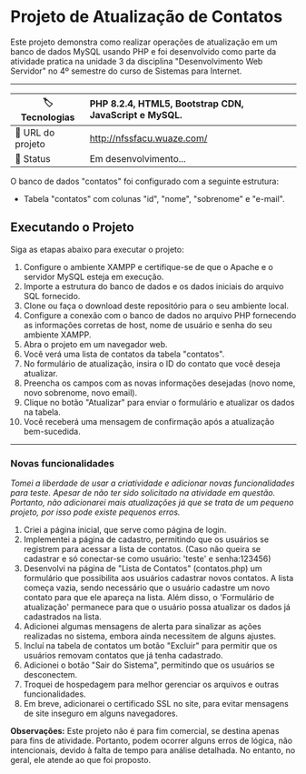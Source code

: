 # Projeto de Atualização de Contatos

Este projeto demonstra como realizar operações de atualização em um banco de dados MySQL usando PHP e foi desenvolvido como parte da atividade pratica na unidade 3 da disciplina "Desenvolvimento Web Servidor" no 4º semestre do curso de Sistemas para Internet.

---

| :label: Tecnologias | PHP 8.2.4, HTML5, Bootstrap CDN, JavaScript e MySQL. |
| --------------- | :------------------------------------------------------ |
| :rocket: URL do projeto | http://nfssfacu.wuaze.com/        |
| 📌 Status | Em desenvolvimento...                        |

O banco de dados "contatos" foi configurado com a seguinte estrutura:

- Tabela "contatos" com colunas "id", "nome", "sobrenome" e "e-mail".

## Executando o Projeto

Siga as etapas abaixo para executar o projeto:

1. Configure o ambiente XAMPP e certifique-se de que o Apache e o servidor MySQL esteja em execução.
2. Importe a estrutura do banco de dados e os dados iniciais do arquivo SQL fornecido.
3. Clone ou faça o download deste repositório para o seu ambiente local.
4. Configure a conexão com o banco de dados no arquivo PHP fornecendo as informações corretas de host, nome de usuário e senha do seu ambiente XAMPP.
5. Abra o projeto em um navegador web.
6. Você verá uma lista de contatos da tabela "contatos".
7. No formulário de atualização, insira o ID do contato que você deseja atualizar.
8. Preencha os campos com as novas informações desejadas (novo nome, novo sobrenome, novo email).
9. Clique no botão "Atualizar" para enviar o formulário e atualizar os dados na tabela.
10. Você receberá uma mensagem de confirmação após a atualização bem-sucedida.

---

### Novas funcionalidades

*Tomei a liberdade de usar a criatividade e adicionar novas funcionalidades para teste. Apesar de não ter sido solicitado na atividade em questão. Portanto, não adicionarei mais atualizações já que se trata de um pequeno projeto, por isso pode existe pequenos erros.*

1. Criei a página inicial, que serve como página de login.
2. Implementei a página de cadastro, permitindo que os usuários se registrem para acessar a lista de contatos. (Caso não queira se cadastrar e só conectar-se como usuário: 'teste' e senha:123456)
3. Desenvolvi na página de "Lista de Contatos" (contatos.php) um formulário que possibilita aos usuários cadastrar novos contatos. A lista começa vazia, sendo necessário que o usuário cadastre um novo contato para que ele apareça na lista. Além disso, o 'Formulário de atualização' permanece para que o usuário possa atualizar os dados já cadastrados na lista.
4. Adicionei algumas mensagens de alerta para sinalizar as ações realizadas no sistema, embora ainda necessitem de alguns ajustes.
5. Incluí na tabela de contatos um botão "Excluir" para permitir que os usuários removam contatos que já tenha cadastrado.
6. Adicionei o botão "Sair do Sistema", permitindo que os usuários se desconectem.
7. Troquei de hospedagem para melhor gerenciar os arquivos e outras funcionalidades.
8. Em breve, adicionarei o certificado SSL no site, para evitar mensagens de site inseguro em alguns navegadores.

**Observações:** Este projeto não é para fim comercial, se destina apenas para fins de atividade. Portanto, podem ocorrer alguns erros de lógica, não intencionais, devido à falta de tempo para análise detalhada. No entanto, no geral, ele atende ao que foi proposto.
